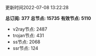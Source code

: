 更新时间2022-07-08 13:22:28

**总订阅: 377**
**总节点: 15735**
**有效节点: 5110**
- v2ray节点: 2487
- trojan节点: 431
- ss节点: 2068
- ssr节点: 124

